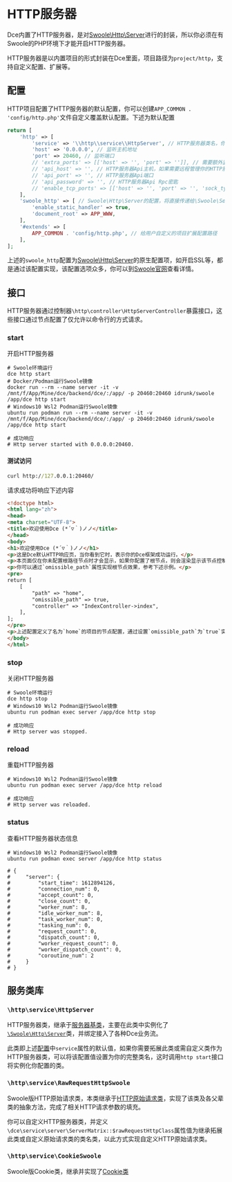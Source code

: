 # HTTP服务器

Dce内置了HTTP服务器，是对[Swoole\Http\Server](/other/links.md#Http服务器)进行的封装，所以你必须在有Swoole的PHP环境下才能开启HTTP服务器。

HTTP服务器是以内置项目的形式封装在Dce里面，项目路径为`project/http`，支持自定义配置、扩展等。


## 配置

HTTP项目配置了HTTP服务器的默认配置，你可以创建`APP_COMMON . 'config/http.php'`文件自定义覆盖默认配置。下述为默认配置

```php
return [
    'http' => [
        'service' => '\\http\\service\\HttpServer', // HTTP服务器类名，你可以在自定义扩展配置中覆盖定义为服务器子类
        'host' => '0.0.0.0', // 监听主机地址
        'port' => 20460, // 监听端口
        // 'extra_ports' => [['host' => '', 'port' => '']], // 需要额外监听的HTTP端口
        // 'api_host' => '', // HTTP服务器Api主机，如果需要远程管理你的HTTP服务器，可以通过此Rpc接口实现
        // 'api_port' => '', // HTTP服务器Api端口
        // 'api_password' => '', // HTTP服务器Api Rpc密匙
        // 'enable_tcp_ports' => [['host' => '', 'port' => '', 'sock_type' => 0]], // 需要额外监听的TCP端口集，配置后将同时开启TCP支持
    ],
    'swoole_http' => [ // Swoole\Http\Server的配置，将直接传递给\Swoole\Server::set方法使用
        'enable_static_handler' => true,
        'document_root' => APP_WWW,
    ],
    '#extends' => [
        APP_COMMON . 'config/http.php', // 给用户自定义的项目扩展配置路径
    ],
];
```

上述的`swoole_http`配置为[Swoole\Http\Server](/other/links.md#http服务器)的原生配置项，如开启SSL等，都是通过该配置实现，该配置选项众多，你可以到[Swoole官网](/other/links.md#Http服务器)查看详情。



## 接口

HTTP服务器通过控制器`\http\controller\HttpServerController`暴露接口，这些接口通过节点配置了仅允许以命令行的方式请求。


### start

开启HTTP服务器

```shell
# Swoole环境运行
dce http start
# Docker/Podman运行Swoole镜像
docker run --rm --name server -it -v /mnt/f/App/Mine/dce/backend/dce/:/app/ -p 20460:20460 idrunk/swoole /app/dce http start
# Windows10 Wsl2 Podman运行Swoole镜像
ubuntu run podman run --rm --name server -it -v /mnt/f/App/Mine/dce/backend/dce/:/app/ -p 20460:20460 idrunk/swoole /app/dce http start

# 成功响应
# Http server started with 0.0.0.0:20460.
```

#### 测试访问
```cmd
curl http://127.0.0.1:20460/
```

请求成功将响应下述内容
```html
<!doctype html>
<html lang="zh">
<head>
<meta charset="UTF-8">
<title>欢迎使用Dce (*´▽｀)ノノ</title>
</head>
<body>
<h1>欢迎使用Dce (*´▽｀)ノノ</h1>
<p>这是Dce默认HTTP响应页，当你看到它时，表示你的Dce框架成功运行。</p>
<p>本页面仅在你未配置根路径节点时才会显示，如果你配置了根节点，则会渲染显示该节点控制器的响应内容。</p>
<p>你可以通过`omissible_path`属性实现根节点效果，参考下述示例。</p>
<pre>
return [
    [
        "path" => "home",
        "omissible_path" => true,
        "controller" => "IndexController->index",
    ],
];
</pre>
<p>上述配置定义了名为`home`的项目的节点配置，通过设置`omissible_path`为`true`实现可省略路径访问，即你可以通过`http://127.0.0.1/`路径请求`IndexController->index`控制器方法。</p>
</body>
</html>
```


### stop

关闭HTTP服务器

```shell
# Swoole环境运行
dce http stop
# Windows10 Wsl2 Podman运行Swoole镜像
ubuntu run podman exec server /app/dce http stop

# 成功响应
# Http server was stopped.
```


### reload

重载HTTP服务器

```shell
# Windows10 Wsl2 Podman运行Swoole镜像
ubuntu run podman exec server /app/dce http reload

# 成功响应
# Http server was reloaded.
```


### status

查看HTTP服务器状态信息

```shell
# Windows10 Wsl2 Podman运行Swoole镜像
ubuntu run podman exec server /app/dce http status

# {
#     "server": {
#         "start_time": 1612894126,
#         "connection_num": 0,
#         "accept_count": 0,
#         "close_count": 0,
#         "worker_num": 8,
#         "idle_worker_num": 8,
#         "task_worker_num": 0,
#         "tasking_num": 0,
#         "request_count": 0,
#         "dispatch_count": 0,
#         "worker_request_count": 0,
#         "worker_dispatch_count": 0,
#         "coroutine_num": 2
#     }
# }
```


## 服务类库

### `\http\service\HttpServer`

HTTP服务器类，继承于[服务器基类](/service/README.md#服务器基类)，主要在此类中实例化了[`\Swoole\Http\Server`](/other/links.md#Http服务器)类，并绑定接入了各种Dce业务流。

此类即上述[配置](#配置)中`service`属性的默认值，如果你需要拓展此类或需自定义类作为HTTP服务器类，可以将该配置值设置为你的完整类名，这时调用`http start`接口将实例化你配置的类。



### `\http\service\RawRequestHttpSwoole`

Swoole版HTTP原始请求类，本类继承于[HTTP原始请求类](/request/raw.md#dce-project-request-rawrequesthttp)，实现了该类及各父辈类的抽象方法，完成了相关HTTP请求参数的填充。

你可以自定义HTTP服务器类，并定义`\dce\service\server\ServerMatrix::$rawRequestHttpClass`属性值为继承拓展此类或自定义原始请求类的类名类，以此方式实现自定义HTTP原始请求类。



### `\http\service\CookieSwoole`

Swoole版Cookie类，继承并实现了[Cookie类](/session/cookie.md)



